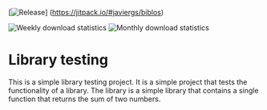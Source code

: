 [![Release](https://jitpack.io/v/javiergs/biblos.svg)]
(https://jitpack.io/#javiergs/biblos)


![Weekly download statistics](https://jitpack.io/v/javiergs/biblos/week.svg)
![Monthly download statistics](https://jitpack.io/v/javiergs/biblos/month.svg)


# Library testing

This is a simple library testing project. 
It is a simple project that tests the functionality of a library. 
The library is a simple library that contains a single function that returns the sum of two numbers.

